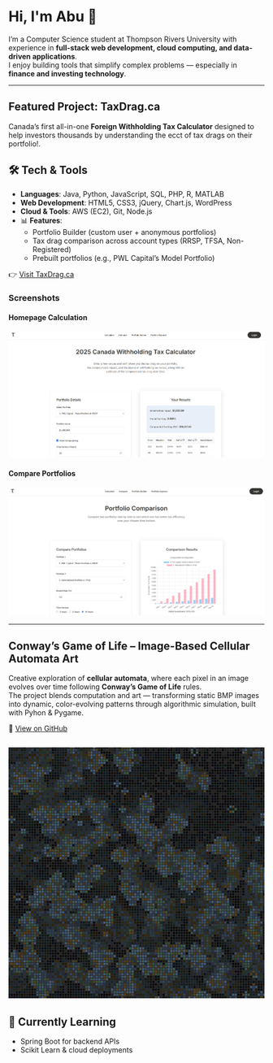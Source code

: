 # Hi, I'm Abu 👋  

I’m a Computer Science student at Thompson Rivers University with experience in **full-stack web development, cloud computing, and data-driven applications**.  
I enjoy building tools that simplify complex problems — especially in **finance and investing technology**.  

---

## Featured Project: TaxDrag.ca  
Canada’s first all-in-one **Foreign Withholding Tax Calculator** designed to help investors thousands by understanding the ecct of tax drags on their portfolio!.  

## 🛠️ Tech & Tools  
- **Languages**: Java, Python, JavaScript, SQL, PHP, R, MATLAB  
- **Web Development**: HTML5, CSS3, jQuery, Chart.js, WordPress  
- **Cloud & Tools**: AWS (EC2), Git, Node.js  
- 📊 **Features**:  
  - Portfolio Builder (custom user + anonymous portfolios)  
  - Tax drag comparison across account types (RRSP, TFSA, Non-Registered)  
  - Prebuilt portfolios (e.g., PWL Capital’s Model Portfolio)  

👉 [Visit TaxDrag.ca](https://taxdrag.ca)  

### Screenshots  
#### Homepage Calculation  
![Calculator](assets/HomePage.png)  

#### Compare Portfolios  
![Calculator](assets/Compare.png)  

---
## Conway’s Game of Life – Image-Based Cellular Automata Art  

Creative exploration of **cellular automata**, where each pixel in an image evolves over time following **Conway’s Game of Life** rules.  
The project blends computation and art — transforming static BMP images into dynamic, color-evolving patterns through algorithmic simulation, built with Pyhon & Pygame.  

🔗 [View on GitHub](https://github.com/Abu-Sharif/conways-game-of-life-image-patterns)

![Calculator](assets/morrocan_50gen.png)  
---

## 🌱 Currently Learning  
- Spring Boot for backend APIs  
- Scikit Learn & cloud deployments  
